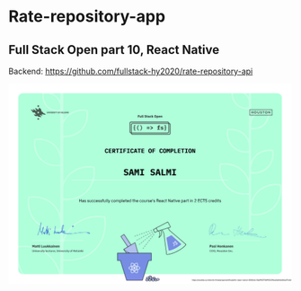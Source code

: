 # Rate-repository-app

## Full Stack Open part 10, React Native

Backend: <https://github.com/fullstack-hy2020/rate-repository-api>

![Fullstack-certificate-reactnative](https://github.com/imasretep/rate-repository-app/blob/main/certificate-reactnative.png)

